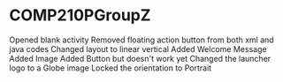 # COMP210PGroupZ
Opened blank activity
Removed floating action button from both xml and java codes
Changed layout to linear vertical
Added Welcome Message
Added Image
Added Button but doesn't work yet
Changed the launcher logo to a Globe image
Locked the orientation to Portrait

